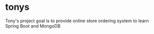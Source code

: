 # tonys
Tony's project goal is to provide online store ordering system to learn Spring Boot and MongoDB
